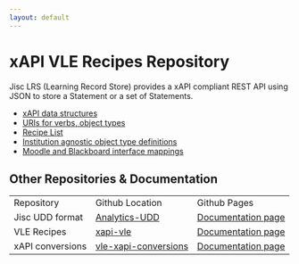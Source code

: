 ```yaml
---
layout: default
---
```


xAPI VLE Recipes Repository
==================
Jisc LRS (Learning Record Store) provides a xAPI compliant REST API using JSON to store a Statement or a set of Statements.

* [xAPI data structures]()
* [URIs for verbs, object types]()
* [Recipe List]()
* [Institution agnostic object type definitions]()
* [Moodle and Blackboard interface mappings]()


Other Repositories & Documentation
----------------
  
<table>
<tr><td>Repository</td><td>Github Location</td><td>Github Pages</td></tr>
<tr><td>Jisc UDD format</td><td><a href="">Analytics-UDD</a></td><td><a href="http://jiscdev.github.io/analytics-udd/">Documentation page</a></td></tr>
<tr><td>VLE Recipes</td><td><a href="https://github.com/jiscdev/xapi-vle">xapi-vle</a></td><td><a href="vle.html">Documentation page</a></td></tr>
<tr><td>xAPI conversions</td><td><a href="https://github.com/jiscdev/vle-xapi-conversions">vle-xapi-conversions</a></td><td><a href="xapi.html">Documentation page</a></td></tr>
</table>

  

